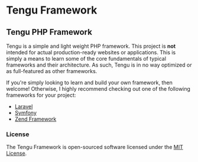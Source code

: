 # Tengu Framework

## Tengu PHP Framework
Tengu is a simple and light weight PHP framework. This project is **not** intended for actual production-ready websites or applications. This is simply a means to learn some of the core fundamentals of typical frameworks and their architecture. As such, Tengu is in no way optimized or as full-featured as other frameworks.

If you're simply looking to learn and build your own framework, then welcome! Otherwise, I highly recommend checking out one of the following frameworks for your project:

- [Laravel](http://laravel.com/)
- [Symfony](http://symfony.com/)
- [Zend Framework](http://framework.zend.com/)

### License
The Tengu Framework is open-sourced software licensed under the [MIT License](https://tldrlegal.com/license/mit-license).
